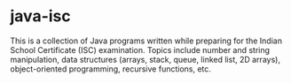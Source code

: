# java-isc
This is a collection of Java programs written while preparing for the Indian School Certificate (ISC) examination. Topics include number and string manipulation, data structures (arrays, stack, queue, linked list, 2D arrays), object-oriented programming, recursive functions, etc. 
